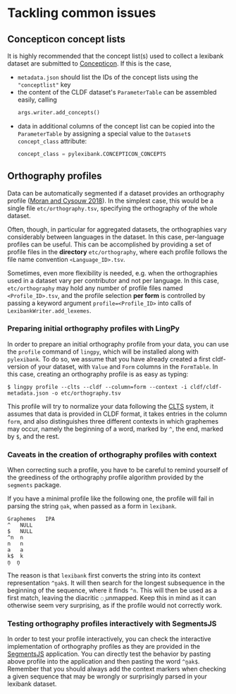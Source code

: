 # Tackling common issues

## Concepticon concept lists

It is highly recommended that the concept list(s) used to collect a lexibank dataset are
submitted to [Concepticon](https://concepticon.clld.org).
If this is the case,
- `metadata.json` should list the IDs of the concept lists using the `"conceptlist"` key
- the content of the CLDF dataset's `ParameterTable` can be assembled easily, calling
  ```python
  args.writer.add_concepts()
  ```
- data in additional columns of the concept list can be copied into the `ParameterTable` by assigning a special value to the `Dataset`s `concept_class`
  attribute:
  ```python
  concept_class = pylexibank.CONCEPTICON_CONCEPTS
  ```


## Orthography profiles

Data can be automatically segmented if a dataset provides an orthography profile 
([Moran and Cysouw 2018](https://doi.org/10.5281/zenodo.1296780)). In the simplest
case, this would be a single file `etc/orthography.tsv`, specifying the orthography
of the whole dataset.

Often, though, in particular for aggregated datasets, the orthographies vary
considerably between languages in the dataset. In this case, per-language profiles
can be useful. This can be accomplished by providing a set of profile files
in the **directory** `etc/orthography`, where each profile follows the file name
convention `<Language_ID>.tsv`.

Sometimes, even more flexibility is needed, e.g. when the orthographies used in a
dataset vary per contributor and not per language. In this case, `etc/orthography`
may hold any number of profile files named `<Profile_ID>.tsv`, and the profile
selection **per form** is controlled by passing a keyword argument 
`profile=<Profile_ID>` into calls of `LexibankWriter.add_lexemes`.


### Preparing initial orthography profiles with LingPy

In order to prepare an initial orthography profile from your data, you can use the `profile` command 
of `lingpy`, which will be installed along with `pylexibank`. To do so, we assume that you have
already created a first cldf-version of your dataset, with `Value` and `Form` columns
in the `FormTable`. In this case, creating an orthography profile is as easy as typing:

```shell script
$ lingpy profile --clts --cldf --column=form --context -i cldf/cldf-metadata.json -o etc/orthography.tsv
```

This profile will try to normalize your data following the [CLTS](https://clts.clld.org) system, it assumes that data is provided in CLDF format, it takes entries in the column `form`, and also distinguishes three different contexts in which graphemes may occur, namely the beginning of a word, marked by `^`, the end, marked by `$`, and the rest. 


### Caveats in the creation of orthography profiles with context

When correcting such a profile, you have to be careful to remind yourself of the greediness of the orthography profile algorithm provided by the `segments` package. 

If you have a minimal profile like the following one, the profile will fail in parsing the string `n̥ak`, when passed as a form in `lexibank`.

```
Graphemes	IPA
^	NULL
$	NULL
^n	n
n	n
a	a
k$	k
n̥	n̥
```
The reason is that `lexibank` first converts the string into its context representation `^n̥ak$`. It will then search
for the longest subsequence in the beginning of the sequence, where it finds `^n`. This will then be used as a first match, leaving the diacritic `◌̥` unmapped. 
Keep this in mind as it can otherwise seem very surprising, as if the profile would not correctly work.


### Testing orthography profiles interactively with SegmentsJS

In order to test your profile interactively, you can check the interactive implementation of orthography profiles as they are provided in the [SegmentsJS](http://digling.org/calc/profile/) application. You can directly test the behavior by pasting above profile into the application and then pasting the word ``^n̥ak$``. Remember that you should always add the context markers when checking a given sequence that may be wrongly or surprisingly parsed in your lexibank dataset.
